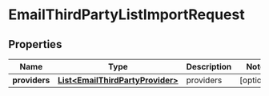 
# EmailThirdPartyListImportRequest

## Properties
Name | Type | Description | Notes
------------ | ------------- | ------------- | -------------
**providers** | [**List&lt;EmailThirdPartyProvider&gt;**](EmailThirdPartyProvider.md) | providers |  [optional]



